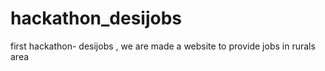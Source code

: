 # hackathon_desijobs
first hackathon- desijobs , we are made a website to provide jobs in rurals area

